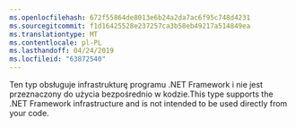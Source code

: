 ```yaml
---
ms.openlocfilehash: 672f55864de8013e6b24a2da7ac6f95c748d4231
ms.sourcegitcommit: f1d16425528e237257ca3b58eb49217a514849ea
ms.translationtype: MT
ms.contentlocale: pl-PL
ms.lasthandoff: 04/24/2019
ms.locfileid: "63872540"
---
```

<span data-ttu-id="0acc1-101">Ten typ obsługuje infrastrukturę programu .NET Framework i nie jest przeznaczony do użycia bezpośrednio w kodzie.</span><span class="sxs-lookup"><span data-stu-id="0acc1-101">This type supports the .NET Framework infrastructure and is not intended to be used directly from your code.</span></span>